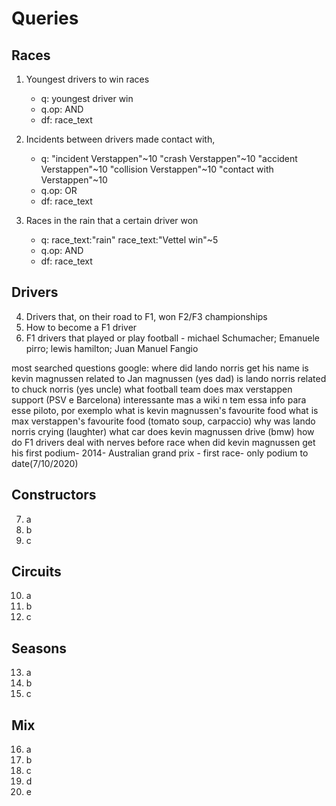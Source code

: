 # Queries

## Races

1. Youngest drivers to win races
   - q: youngest driver win
   - q.op: AND
   - df: race_text

2. Incidents between drivers
made contact with, 
   - q: "incident Verstappen"~10 "crash Verstappen"~10 "accident Verstappen"~10 "collision Verstappen"~10 "contact with Verstappen"~10
   - q.op: OR
   - df: race_text

3. Races in the rain that a certain driver won
   - q: race_text:"rain" race_text:"Vettel win"~5
   - q.op: AND
   - df: race_text

## Drivers

4. Drivers that, on their road to F1, won F2/F3 championships
5. How to become a F1 driver
6. F1 drivers that played or play football - michael Schumacher; Emanuele pirro; lewis hamilton; Juan Manuel Fangio

most searched questions google:
where did lando  norris get his name
is kevin magnussen related to Jan magnussen (yes dad)
is lando norris related to chuck norris (yes uncle)
what football team does max verstappen support (PSV e Barcelona) interessante mas a wiki n tem essa info para esse piloto, por exemplo
what is kevin magnussen's favourite food
what is max verstappen's favourite food (tomato soup, carpaccio)
why was lando norris crying (laughter)
what car does kevin magnussen drive (bmw)
how do F1 drivers deal with nerves before race
when did kevin magnussen get his first podium- 2014- Australian grand prix - first race- only podium to date(7/10/2020)


## Constructors

7. a
8. b
9. c

## Circuits

10. a
11. b
12. c

## Seasons

13. a
14. b
15. c

## Mix

16. a
17. b
18. c
19. d
20. e

